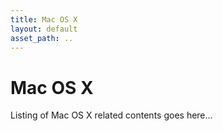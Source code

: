 ```yaml
---
title: Mac OS X
layout: default
asset_path: ..
---
```


# Mac OS X 

Listing of Mac OS X related contents goes here...

